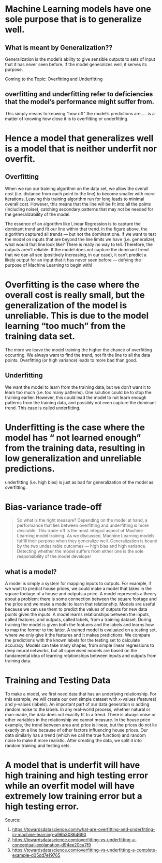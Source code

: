 # Machine Learning models have one sole purpose that is to generalize well.

## What is meant by Generalization??
Generalization is the model’s ability to give sensible outputs to sets of input that it has never seen before. If the model generalizes well, it serves its purpose.

Coming to the Topic: Overfitting and Underfitting
## overfitting and underfitting refer to deficiencies that the model’s performance might suffer from.
This simply means to knowing “how off” the model’s predictions are......is a matter of knowing how close it is to overfitting or underfitting.

# Hence a model that generalizes well is a model that is neither underfit nor overfit.

## Overfitting
When we run our training algorithm on the data set, we allow the overall cost (i.e. distance from each point to the line) to become smaller with more iterations. Leaving this training algorithm run for long leads to minimal overall cost. However, this means that the line will be fit into all the points (including noise), catching secondary patterns that may not be needed for the generalizability of the model.
 
The essence of an algorithm like Linear Regression is to capture the dominant trend and fit our line within that trend. In the figure above, the algorithm captured all trends — but not the dominant one. If we want to test the model on inputs that are beyond the line limits we have (i.e. generalize), what would that line look like? There is really no way to tell. Therefore, the outputs aren’t reliable. If the model does not capture the dominant trend that we can all see (positively increasing, in our case), it can’t predict a likely output for an input that it has never seen before — defying the purpose of Machine Learning to begin with!

# Overfitting is the case where the overall cost is really small, but the generalization of the model is unreliable. This is due to the model learning “too much” from the training data set.
The more we leave the model training the higher the chance of overfitting occurring. We always want to find the trend, not fit the line to all the data points. Overfitting (or high variance) leads to more bad than good.

## Underfitting
We want the model to learn from the training data, but we don’t want it to learn too much (i.e. too many patterns). One solution could be to stop the training earlier. However, this could lead the model to not learn enough patterns from the training data, and possibly not even capture the dominant trend. This case is called underfitting.
# Underfitting is the case where the model has “ not learned enough” from the training data, resulting in low generalization and unreliable predictions.

underfitting (i.e. high bias) is just as bad for generalization of the model as overfitting. 

# Bias-variance trade-off
> So what is the right measure? 
Depending on the model at hand, a performance that lies between overfitting and underfitting is more desirable. This trade-off is the most integral aspect of Machine Learning model training. As we discussed, Machine Learning models fulfill their purpose when they generalize well. Generalization is bound by the two undesirable outcomes — high bias and high variance. Detecting whether the model suffers from either one is the sole responsibility of the model developer

## what is a model?
A model is simply a system for mapping inputs to outputs. For example, if we want to predict house prices, we could make a model that takes in the square footage of a house and outputs a price. A model represents a theory about a problem: there is some connection between the square footage and the price and we make a model to learn that relationship. Models are useful because we can use them to predict the values of outputs for new data points given the inputs.
A model learns relationships between the inputs, called features, and outputs, called labels, from a training dataset. During training the model is given both the features and the labels and learns how to map the former to the latter. A trained model is evaluated on a testing set, where we only give it the features and it makes predictions. We compare the predictions with the known labels for the testing set to calculate accuracy. Models can take many shapes, from simple linear regressions to deep neural networks, but all supervised models are based on the fundamental idea of learning relationships between inputs and outputs from training data.

# Training and Testing Data
To make a model, we first need data that has an underlying relationship. For this example, we will create our own simple dataset with x-values (features) and y-values (labels). An important part of our data generation is adding random noise to the labels. In any real-world process, whether natural or man-made, the data does not exactly fit to a trend. There is always noise or other variables in the relationship we cannot measure. In the house price example, the trend between area and price is linear, but the prices do not lie exactly on a line because of other factors influencing house prices.
Our data similarly has a trend (which we call the true function) and random noise to make it more realistic. After creating the data, we split it into random training and testing sets.

# A model that is underfit will have high training and high testing error while an overfit model will have extremely low training error but a high testing error.

Source:
1. https://towardsdatascience.com/what-are-overfitting-and-underfitting-in-machine-learning-a96b30864690
2. https://towardsdatascience.com/overfitting-vs-underfitting-a-conceptual-explanation-d94ee20ca7f9
3. https://towardsdatascience.com/overfitting-vs-underfitting-a-complete-example-d05dd7e19765